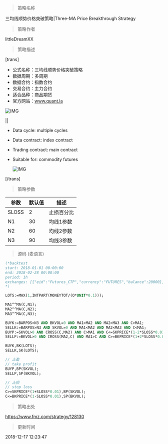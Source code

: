 
> 策略名称

三均线顺势价格突破策略|Three-MA Price Breakthrough Strategy

> 策略作者

littleDreamXX

> 策略描述

[trans]
- 公式名称：三均线顺势价格突破策略
- 数据周期：多周期
- 数据合约：指数合约
- 交易合约：主力合约
- 适合品种：商品期货
- 官方网站：www.quant.la

![IMG](https://www.fmz.com/upload/asset/4327c3e54a8618bb6f5b0ac3ea54dfc2.png)

||

- Data cycle: multiple cycles
- Data contract: index contract
- Trading contract: main contract
- Suitable for: commodity futures

  ![IMG](https://www.fmz.com/upload/asset/ed995f267589e43cdc0492a87952dcad.png) 

[/trans]

> 策略参数



|参数|默认值|描述|
|----|----|----|
|SLOSS|2|止损百分比|stop loss percentage|
|N1|30|均线1参数|MA1 parameter|
|N2|60|均线2参数|MA2 parameter|
|N3|90|均线3参数|MA3 parameter|


> 源码 (麦语言)

``` pascal
(*backtest
start: 2018-01-01 00:00:00
end: 2018-02-28 00:00:00
period: 1h
exchanges: [{"eid":"Futures_CTP","currency":"FUTURES","balance":20000}]
*)

LOTS:=MAX(1,INTPART(MONEYTOT/(O*UNIT*0.1)));

MA1^^MA(C,N1);
MA2^^MA(C,N2);
MA3^^MA(C,N3);

BUYK:=BARPOS>N3 AND BKVOL=0 AND MA1>MA2 AND MA2>MA3 AND C>MA1;
SELLK:=BARPOS>N3 AND SKVOL=0 AND MA1<MA2 AND MA2<MA3 AND C<MA1;
BUYP:=SKVOL>0 AND CROSS(C,MA2) AND C>MA1 AND C<=SKPRICE*(1-2*SLOSS*0.01);
SELLP:=BKVOL>0 AND CROSS(MA2,C) AND MA1>C AND C>=BKPRICE*(1+2*SLOSS*0.01);

BUYK,BK(LOTS);
SELLK,SK(LOTS);

// 止盈
// take profit
BUYP,BP(SKVOL);
SELLP,SP(BKVOL);

// 止损
// stop loss
C>=SKPRICE*(1+SLOSS*0.01),BP(SKVOL);
C<=BKPRICE*(1-SLOSS*0.01),SP(BKVOL);
```

> 策略出处

https://www.fmz.com/strategy/128130

> 更新时间

2018-12-17 12:23:47
